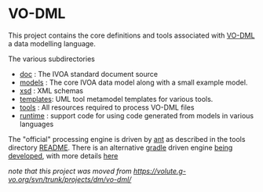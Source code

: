 VO-DML
======

This project contains the core definitions and tools associated with
[VO-DML](https://www.ivoa.net/documents/VODML/index.html) a data modelling
language.

The various subdirectories

* [doc](./doc)      : The IVOA standard document source
* [models](./models)   : The core IVOA data model along with a small example model.
* [xsd](./xsd)      : XML schemas
* [templates](./templates): UML tool metamodel templates for various tools.
* [tools](./tools)    : All resources required to process VO-DML files
* [runtime](./runtime) : support code for using code generated from models in various languages

The "official" processing engine is driven by [ant](https://ant.apache.org) as described in the tools directory
[README](./tools/README.txt). There is an alternative [gradle](https://gradle.org) driven engine
[being developed](./tools/gradletooling), with more details [here](./tools/gradletooling/ReadMe.md)

_note that this project was moved from https://volute.g-vo.org/svn/trunk/projects/dm/vo-dml/_
